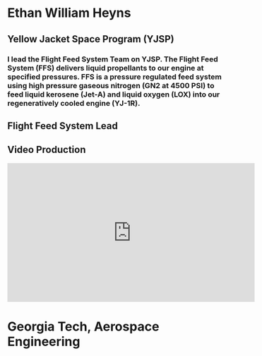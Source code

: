 # Ethan William Heyns

## Yellow Jacket Space Program (YJSP)

### I lead the Flight Feed System Team on YJSP. The Flight Feed System (FFS) delivers liquid propellants to our engine at specified pressures. FFS is a pressure regulated feed system using high pressure gaseous nitrogen (GN2 at 4500 PSI) to feed liquid kerosene (Jet-A) and liquid oxygen (LOX) into our regeneratively cooled engine (YJ-1R).

## Flight Feed System Lead

## Video Production

<iframe width="560" height="315" src="https://www.youtube.com/embed/dfFs0QfVr_Y" title="YouTube video player" frameborder="0" allow="accelerometer; autoplay; clipboard-write; encrypted-media; gyroscope; picture-in-picture" allowfullscreen></iframe>


<br>

# Georgia Tech, Aerospace Engineering






